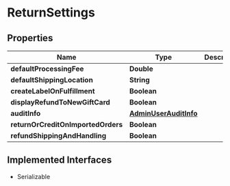 

# ReturnSettings


## Properties

| Name | Type | Description | Notes |
|------------ | ------------- | ------------- | -------------|
|**defaultProcessingFee** | **Double** |  |  [optional] |
|**defaultShippingLocation** | **String** |  |  [optional] |
|**createLabelOnFulfillment** | **Boolean** |  |  [optional] |
|**displayRefundToNewGiftCard** | **Boolean** |  |  [optional] |
|**auditInfo** | [**AdminUserAuditInfo**](AdminUserAuditInfo.md) |  |  [optional] |
|**returnOrCreditOnImportedOrders** | **Boolean** |  |  [optional] |
|**refundShippingAndHandling** | **Boolean** |  |  [optional] |


## Implemented Interfaces

* Serializable


